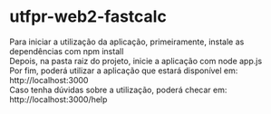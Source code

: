 # utfpr-web2-fastcalc

Para iniciar a utilização da aplicação, primeiramente, instale as dependências com npm install <br>
Depois, na pasta raiz do projeto, inicie a aplicação com node app.js <br>
Por fim, poderá utilizar a aplicação que estará disponível em: http://localhost:3000 <br>
Caso tenha dúvidas sobre a utilização, poderá checar em: http://localhost:3000/help <br>
